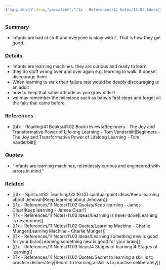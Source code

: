 ```yaml
---
{"dg-publish":true,"permalink":"/1x - References/11 Notes/11.03 Ideas/Infants are not discouraged by failure/","title":"Infants are not discouraged by failure","created":"2023-02-12T08:04:00.000+03:00","updated":"2024-02-14T20:18:29.377+03:00"}
---
```



### Summary
- Infants are bad at stuff and everyone is okay with it. That is how they get good.

### Details
- Infants are learning machines. they are curious and ready to learn
- they do stuff wrong over and over again e.g. learning to walk. It doesnt discourage them.
- When learning to walk their failure rate would be deeply discouraging to an adult
- how to keep that same attitude as you grow older?
- we may remember the milestone such as baby's first steps and forget all the falls that came before

### References
- [[4x - Reading/41 Books/41.02 Book reviews/Beginners - The Joy and Transformative Power of Lifelong Learning - Tom Vanderbilt\|Beginners - The Joy and Transformative Power of Lifelong Learning - Tom Vanderbilt]]

### Quotes
- "Infants are learning machines, relentlessly curious and engineered with errors in mind." 

### Related
- [[3x - Spiritual/32 Teaching/32.16 CD spiritual point ideas/Keep learning about Jehovah\|Keep learning about Jehovah]]
- [[1x - References/11 Notes/11.02 Quotes/Keep learning - James Clear\|Keep learning - James Clear]]
- [[1x - References/11 Notes/11.03 Ideas/Learning is never done\|Learning is never done]]
- [[1x - References/11 Notes/11.02 Quotes/Learning Machine - Charlie Munger\|Learning Machine - Charlie Munger]]
- [[1x - References/11 Notes/11.03 Ideas/Learning something new is good for your brain\|Learning something new is good for your brain]]
- [[1x - References/11 Notes/11.03 Ideas/4 Stages of learning\|4 Stages of learning]]
- [[1x - References/11 Notes/11.02 Quotes/Secret to learning a skill is to practise deliberately\|Secret to learning a skill is to practise deliberately]]